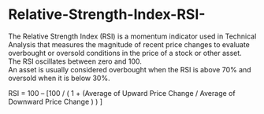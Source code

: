 # Relative-Strength-Index-RSI-
The Relative Strength Index (RSI) is a momentum indicator used in Technical Analysis that measures the magnitude of recent price changes to evaluate overbought or oversold conditions in the price of a stock or other asset.<br /> 
The RSI oscillates between zero and 100.  
An asset is usually considered overbought when the RSI is above 70% and oversold when it is below 30%.<br />  

RSI = 100 – [100 / ( 1 + (Average of Upward Price Change / Average of Downward Price Change ) ) ]  
